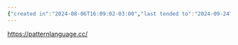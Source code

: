 ```yaml
---
{"created in":"2024-08-06T16:09:02-03:00","last tended to":"2024-09-24T15:51:50-03:00","tags":["patterns","resource","design","🌱"],"dg-publish":true,"notestage":["🌱"],"permalink":"/patterns/pattern-collections/christopher-alexander-s-patterns/","dgPassFrontmatter":true,"created":"2024-08-06T16:09:02.578-03:00","updated":"2024-09-24T16:22:13.895-03:00"}
---
```


https://patternlanguage.cc/